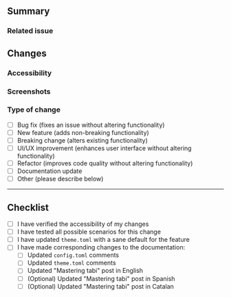 <!--
  Thank you for contributing to tabi!

  This template is designed to guide you through the pull request process.
  Please fill out the sections below as applicable.

  Don't worry if your PR is not complete or you're unsure about something;
  feel free to submit it and ask for feedback. We appreciate all contributions, big or small!

  Feel free to remove any section or checklist item that does not apply to your changes.
  If it's a quick fix (for example, fixing a typo), a Summary is enough.
-->

## Summary

<!-- Please provide a brief description of the changes made in this PR -->

### Related issue

<!-- Mention any relevant issues like #123 -->

## Changes

<!-- Please provide some more detail regarding the changes.
Add any additional information, configuration, or data that might be necessary for the review -->

### Accessibility

<!-- Have you taken steps to make your changes accessible? This could include:
- Semantic HTML
- ARIA attributes
- Keyboard navigation
- Voiceover or screen reader compatibility
- Colour contrast
Please elaborate on the actions taken.
If you need help, please ask! -->

### Screenshots

<!-- If applicable, add screenshots to help explain the changes made. Consider if a before/after is helpful -->

### Type of change

<!-- Mark the relevant option with an `x` like so: `[x]` (no spaces) -->

- [ ] Bug fix (fixes an issue without altering functionality)
- [ ] New feature (adds non-breaking functionality)
- [ ] Breaking change (alters existing functionality)
- [ ] UI/UX improvement (enhances user interface without altering functionality)
- [ ] Refactor (improves code quality without altering functionality)
- [ ] Documentation update
- [ ] Other (please describe below)

---

## Checklist

- [ ] I have verified the accessibility of my changes
- [ ] I have tested all possible scenarios for this change
- [ ] I have updated `theme.toml` with a sane default for the feature
- [ ] I have made corresponding changes to the documentation:
  - [ ] Updated `config.toml` comments
  - [ ] Updated `theme.toml` comments
  - [ ] Updated "Mastering tabi" post in English
  - [ ] (Optional) Updated "Mastering tabi" post in Spanish
  - [ ] (Optional) Updated "Mastering tabi" post in Catalan
